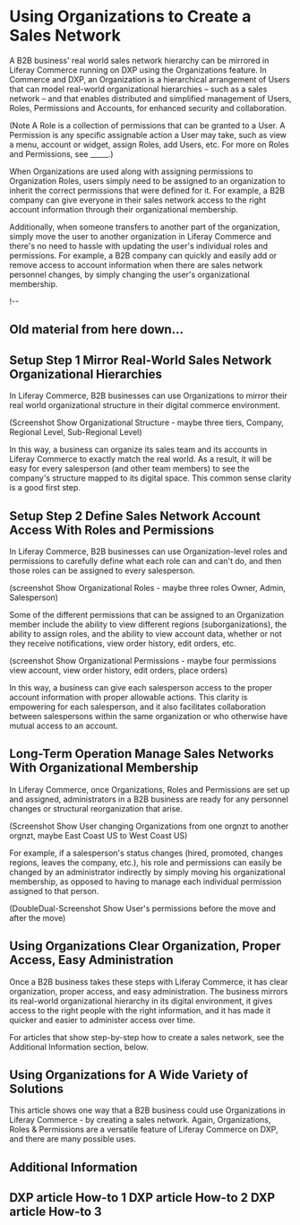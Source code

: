 # Using Organizations to Create a Sales Network

A B2B business' real world sales network hierarchy can be mirrored in Liferay Commerce running on DXP using the Organizations feature. In Commerce and DXP, an Organization is a hierarchical arrangement of Users that can model real-world organizational hierarchies – such as a sales network – and that enables distributed and simplified management of Users, Roles, Permissions and Accounts, for enhanced security and collaboration.

(Note A Role is a collection of permissions that can be granted to a User. A Permission is any specific assignable action a User may take, such as view a menu, account or widget, assign Roles, add Users, etc. For more on Roles and Permissions, see _____.) 

When Organizations are used along with assigning permissions to Organization Roles, users simply need to be assigned to an organization to inherit the correct permissions that were defined for it. For example, a B2B company can give everyone in their sales network access to the right account information through their organizational membership.

Additionally, when someone transfers to another part of the organization, simply move the user to another organization in Liferay Commerce and there's no need to hassle with updating the user's individual roles and permissions. For example, a B2B company can quickly and easily add or remove access to account information when there are sales network personnel changes, by simply changing the user's organizational membership.

!--
## Old material from here down...

## Setup Step 1 Mirror Real-World Sales Network Organizational Hierarchies

In Liferay Commerce, B2B businesses can use Organizations to mirror their real world organizational structure in their digital commerce environment.

(Screenshot Show Organizational Structure - maybe three tiers, Company, Regional Level, Sub-Regional Level)

In this way, a business can organize its sales team and its accounts in Liferay Commerce to exactly match the real world. As a result, it will be easy for every salesperson (and other team members) to see the company's structure mapped to its digital space. This common sense clarity is a good first step.

## Setup Step 2 Define Sales Network Account Access With Roles and Permissions

In Liferay Commerce, B2B businesses can use Organization-level roles and permissions to carefully define what each role can and can't do, and then those roles can be assigned to every salesperson.

(screenshot Show Organizational Roles - maybe three roles Owner, Admin, Salesperson)

Some of the different permissions that can be assigned to an Organization member include the ability to view different regions (suborganizations), the ability to assign roles, and the ability to view account data, whether or not they receive notifications, view order history, edit orders, etc.

(screenshot Show Organizational Permissions - maybe four permissions view account, view order history, edit orders, place orders)

In this way, a business can give each salesperson access to the proper account information with proper allowable actions. This clarity is empowering for each salesperson, and it also facilitates collaboration between salespersons within the same organization or who otherwise have mutual access to an account.

## Long-Term Operation Manage Sales Networks With Organizational Membership

In Liferay Commerce, once Organizations, Roles and Permissions are set up and assigned, administrators in a B2B business are ready for any personnel changes or structural reorganization that arise.

(Screenshot Show User changing Organizations from one orgnzt to another orgnzt, maybe East Coast US to West Coast US)

For example, if a salesperson's status changes (hired, promoted, changes regions, leaves the company, etc.), his role and permissions can easily be changed by an administrator indirectly by simply moving his organizational membership, as opposed to having to manage each individual permission assigned to that person.

(DoubleDual-Screenshot Show User's permissions before the move and after the move)

## Using Organizations Clear Organization, Proper Access, Easy Administration

Once a B2B business takes these steps with Liferay Commerce, it has clear organization, proper access, and easy administration. The business mirrors its real-world organizational hierarchy in its digital environment, it gives access to the right people with the right information, and it has made it quicker and easier to administer access over time.

For articles that show step-by-step how to create a sales network, see the Additional Information section, below.

## Using Organizations for A Wide Variety of Solutions

This article shows one way that a B2B business could use Organizations in Liferay Commerce - by creating a sales network. Again, Organizations, Roles & Permissions are a versatile feature of Liferay Commerce on DXP, and there are many possible uses.

## Additional Information

 DXP article How-to 1
 DXP article How-to 2
 DXP article How-to 3
--
